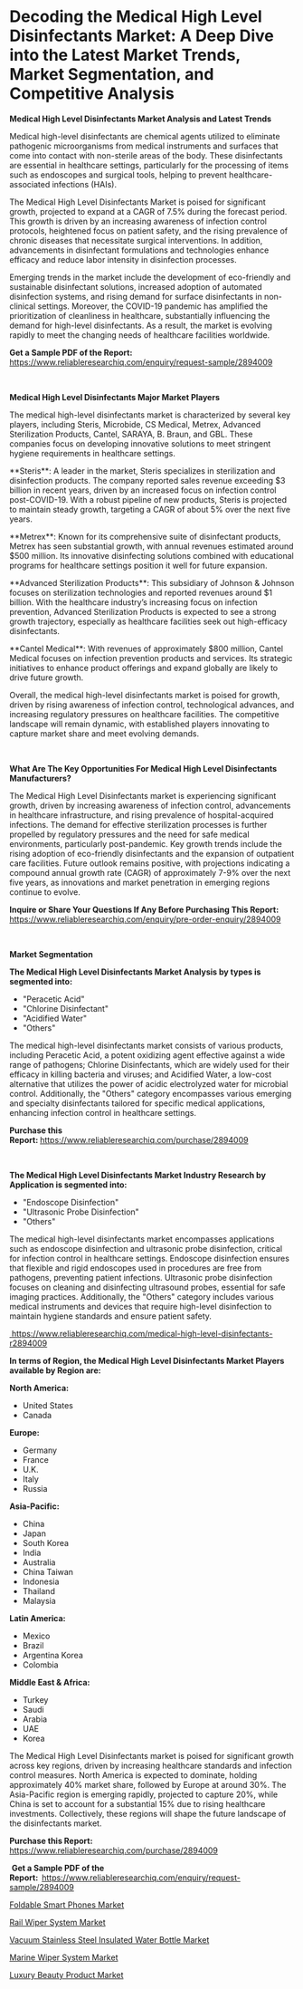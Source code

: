<p><h1>Decoding the Medical High Level Disinfectants Market: A Deep Dive into the Latest Market Trends, Market Segmentation, and Competitive Analysis</h1></p><p><strong>Medical High Level Disinfectants Market Analysis and Latest Trends</strong></p>
<p><p>Medical high-level disinfectants are chemical agents utilized to eliminate pathogenic microorganisms from medical instruments and surfaces that come into contact with non-sterile areas of the body. These disinfectants are essential in healthcare settings, particularly for the processing of items such as endoscopes and surgical tools, helping to prevent healthcare-associated infections (HAIs).</p><p>The Medical High Level Disinfectants Market is poised for significant growth, projected to expand at a CAGR of 7.5% during the forecast period. This growth is driven by an increasing awareness of infection control protocols, heightened focus on patient safety, and the rising prevalence of chronic diseases that necessitate surgical interventions. In addition, advancements in disinfectant formulations and technologies enhance efficacy and reduce labor intensity in disinfection processes.</p><p>Emerging trends in the market include the development of eco-friendly and sustainable disinfectant solutions, increased adoption of automated disinfection systems, and rising demand for surface disinfectants in non-clinical settings. Moreover, the COVID-19 pandemic has amplified the prioritization of cleanliness in healthcare, substantially influencing the demand for high-level disinfectants. As a result, the market is evolving rapidly to meet the changing needs of healthcare facilities worldwide.</p></p>
<p><strong>Get a Sample PDF of the Report:&nbsp;</strong> <a href="https://www.reliableresearchiq.com/enquiry/request-sample/2894009?utm_campaign=1870&utm_medium=2&utm_source=Github&utm_content=ia&utm_term=15032025&utm_id=medical-high-level-disinfectants">https://www.reliableresearchiq.com/enquiry/request-sample/2894009</a></p>
<p>&nbsp;</p>
<p><strong>Medical High Level Disinfectants Major Market Players</strong></p>
<p><p>The medical high-level disinfectants market is characterized by several key players, including Steris, Microbide, CS Medical, Metrex, Advanced Sterilization Products, Cantel, SARAYA, B. Braun, and GBL. These companies focus on developing innovative solutions to meet stringent hygiene requirements in healthcare settings.</p><p>**Steris**: A leader in the market, Steris specializes in sterilization and disinfection products. The company reported sales revenue exceeding $3 billion in recent years, driven by an increased focus on infection control post-COVID-19. With a robust pipeline of new products, Steris is projected to maintain steady growth, targeting a CAGR of about 5% over the next five years.</p><p>**Metrex**: Known for its comprehensive suite of disinfectant products, Metrex has seen substantial growth, with annual revenues estimated around $500 million. Its innovative disinfecting solutions combined with educational programs for healthcare settings position it well for future expansion.</p><p>**Advanced Sterilization Products**: This subsidiary of Johnson & Johnson focuses on sterilization technologies and reported revenues around $1 billion. With the healthcare industry’s increasing focus on infection prevention, Advanced Sterilization Products is expected to see a strong growth trajectory, especially as healthcare facilities seek out high-efficacy disinfectants.</p><p>**Cantel Medical**: With revenues of approximately $800 million, Cantel Medical focuses on infection prevention products and services. Its strategic initiatives to enhance product offerings and expand globally are likely to drive future growth.</p><p>Overall, the medical high-level disinfectants market is poised for growth, driven by rising awareness of infection control, technological advances, and increasing regulatory pressures on healthcare facilities. The competitive landscape will remain dynamic, with established players innovating to capture market share and meet evolving demands.</p></p>
<p>&nbsp;</p>
<p><strong>What Are The Key Opportunities For Medical High Level Disinfectants Manufacturers?</strong></p>
<p><p>The Medical High Level Disinfectants market is experiencing significant growth, driven by increasing awareness of infection control, advancements in healthcare infrastructure, and rising prevalence of hospital-acquired infections. The demand for effective sterilization processes is further propelled by regulatory pressures and the need for safe medical environments, particularly post-pandemic. Key growth trends include the rising adoption of eco-friendly disinfectants and the expansion of outpatient care facilities. Future outlook remains positive, with projections indicating a compound annual growth rate (CAGR) of approximately 7-9% over the next five years, as innovations and market penetration in emerging regions continue to evolve.</p></p>
<p><strong>Inquire or Share Your Questions If Any Before Purchasing This Report:</strong> <a href="https://www.reliableresearchiq.com/enquiry/pre-order-enquiry/2894009?utm_campaign=1870&utm_medium=2&utm_source=Github&utm_content=ia&utm_term=15032025&utm_id=medical-high-level-disinfectants">https://www.reliableresearchiq.com/enquiry/pre-order-enquiry/2894009</a></p>
<p>&nbsp;</p>
<p><strong>Market Segmentation</strong></p>
<p><strong>The Medical High Level Disinfectants Market Analysis by types is segmented into:</strong></p>
<p><ul><li>"Peracetic Acid"</li><li>"Chlorine Disinfectant"</li><li>"Acidified Water"</li><li>"Others"</li></ul></p>
<p><p>The medical high-level disinfectants market consists of various products, including Peracetic Acid, a potent oxidizing agent effective against a wide range of pathogens; Chlorine Disinfectants, which are widely used for their efficacy in killing bacteria and viruses; and Acidified Water, a low-cost alternative that utilizes the power of acidic electrolyzed water for microbial control. Additionally, the "Others" category encompasses various emerging and specialty disinfectants tailored for specific medical applications, enhancing infection control in healthcare settings.</p></p>
<p><strong>Purchase this Report:&nbsp;</strong><a href="https://www.reliableresearchiq.com/purchase/2894009?utm_campaign=1870&utm_medium=2&utm_source=Github&utm_content=ia&utm_term=15032025&utm_id=medical-high-level-disinfectants">https://www.reliableresearchiq.com/purchase/2894009</a></p>
<p>&nbsp;</p>
<p><strong>The Medical High Level Disinfectants Market Industry Research by Application is segmented into:</strong></p>
<p><ul><li>"Endoscope Disinfection"</li><li>"Ultrasonic Probe Disinfection"</li><li>"Others"</li></ul></p>
<p><p>The medical high-level disinfectants market encompasses applications such as endoscope disinfection and ultrasonic probe disinfection, critical for infection control in healthcare settings. Endoscope disinfection ensures that flexible and rigid endoscopes used in procedures are free from pathogens, preventing patient infections. Ultrasonic probe disinfection focuses on cleaning and disinfecting ultrasound probes, essential for safe imaging practices. Additionally, the "Others" category includes various medical instruments and devices that require high-level disinfection to maintain hygiene standards and ensure patient safety.</p></p>
<p><a href="https://www.reliableresearchiq.com/medical-high-level-disinfectants-r2894009?utm_campaign=1870&utm_medium=2&utm_source=Github&utm_content=ia&utm_term=15032025&utm_id=medical-high-level-disinfectants">&nbsp;https://www.reliableresearchiq.com/medical-high-level-disinfectants-r2894009</a></p>
<p><strong>In terms of Region, the Medical High Level Disinfectants Market Players available by Region are:</strong></p>
<p>
    <p> <strong> North America: </strong>
        <ul>
            <li>United States</li>
            <li>Canada</li>
        </ul>
        </p> 
    <p> <strong> Europe: </strong>
        <ul>
            <li>Germany</li>
            <li>France</li>
            <li>U.K.</li>
            <li>Italy</li>
            <li>Russia</li>
        </ul>
        </p> 
    <p> <strong> Asia-Pacific: </strong>
        <ul>
            <li>China</li>
            <li>Japan</li>
            <li>South Korea</li>
            <li>India</li>
            <li>Australia</li>
            <li>China Taiwan</li>
            <li>Indonesia</li>
            <li>Thailand</li>
            <li>Malaysia</li>
        </ul>
        </p> 
    <p> <strong> Latin America: </strong>
        <ul>
            <li>Mexico</li>
            <li>Brazil</li>
            <li>Argentina Korea</li>
            <li>Colombia</li>
        </ul>
        </p> 
    <p> <strong> Middle East & Africa: </strong>
        <ul>
            <li>Turkey</li>
            <li>Saudi</li>
            <li>Arabia</li>
            <li>UAE</li>
            <li>Korea</li>
        </ul>
    </p>
    </p>
<p><p>The Medical High Level Disinfectants market is poised for significant growth across key regions, driven by increasing healthcare standards and infection control measures. North America is expected to dominate, holding approximately 40% market share, followed by Europe at around 30%. The Asia-Pacific region is emerging rapidly, projected to capture 20%, while China is set to account for a substantial 15% due to rising healthcare investments. Collectively, these regions will shape the future landscape of the disinfectants market.</p></p>
<p><strong>Purchase this Report: </strong><a href="https://www.reliableresearchiq.com/purchase/2894009?utm_campaign=1870&utm_medium=2&utm_source=Github&utm_content=ia&utm_term=15032025&utm_id=medical-high-level-disinfectants">https://www.reliableresearchiq.com/purchase/2894009</a></p>
<p>&nbsp;<strong>Get a Sample PDF of the Report:&nbsp;&nbsp;</strong><a href="https://www.reliableresearchiq.com/enquiry/request-sample/2894009?utm_campaign=1870&utm_medium=2&utm_source=Github&utm_content=ia&utm_term=15032025&utm_id=medical-high-level-disinfectants">https://www.reliableresearchiq.com/enquiry/request-sample/2894009</a></p>
<p><strong></strong></p>
<p><p><a href="https://github.com/marteyfito9/Market-Research-Report-List-1/blob/main/foldable-smart-phones-market.md?utm_campaign=1870&utm_medium=2&utm_source=Github&utm_content=ia&utm_term=15032025&utm_id=medical-high-level-disinfectants">Foldable Smart Phones Market</a></p><p><a href="https://github.com/yuukoleuda/Market-Research-Report-List-1/blob/main/rail-wiper-system-market.md?utm_campaign=1870&utm_medium=2&utm_source=Github&utm_content=ia&utm_term=15032025&utm_id=medical-high-level-disinfectants">Rail Wiper System Market</a></p><p><a href="https://github.com/saguegrody74/Market-Research-Report-List-1/blob/main/vacuum-stainless-steel-insulated-water-bottle-market.md?utm_campaign=1870&utm_medium=2&utm_source=Github&utm_content=ia&utm_term=15032025&utm_id=medical-high-level-disinfectants">Vacuum Stainless Steel Insulated Water Bottle Market</a></p><p><a href="https://github.com/tornapruttuz/Market-Research-Report-List-1/blob/main/marine-wiper-system-market.md?utm_campaign=1870&utm_medium=2&utm_source=Github&utm_content=ia&utm_term=15032025&utm_id=medical-high-level-disinfectants">Marine Wiper System Market</a></p><p><a href="https://github.com/fungkychiman/Market-Research-Report-List-1/blob/main/luxury-beauty-product-market.md?utm_campaign=1870&utm_medium=2&utm_source=Github&utm_content=ia&utm_term=15032025&utm_id=medical-high-level-disinfectants">Luxury Beauty Product Market</a></p></p>